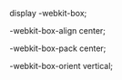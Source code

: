 display -webkit-box;

-webkit-box-align center;

-webkit-box-pack center;

-webkit-box-orient vertical;


